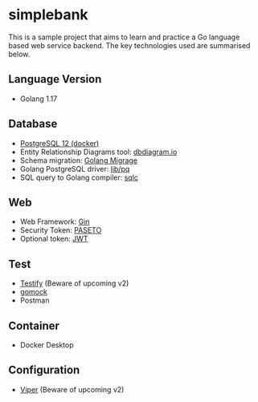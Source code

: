 # simplebank

This is a sample project that aims to learn and practice a Go language based web service backend. The key technologies used are summarised below.

## Language Version

- Golang 1.17

## Database

- [PostgreSQL 12 (docker)](https://hub.docker.com/_/postgres)
- Entity Relationship Diagrams tool: [dbdiagram.io](https://dbdiagram.io/)
- Schema migration: [Golang Migrage](https://github.com/golang-migrate/migrate)
- Golang PostgreSQL driver: [lib/pq](https://github.com/lib/pq)
- SQL query to Golang compiler: [sqlc](https://sqlc.dev/)

## Web

- Web Framework: [Gin](https://github.com/gin-gonic/gin)
- Security Token: [PASETO](https://github.com/o1egl/paseto)
- Optional token: [JWT](https://github.com/dgrijalva/jwt-go)

## Test

- [Testify](https://github.com/stretchr/testify) (Beware of upcoming v2)
- [gomock](https://github.com/golang/mock)
- Postman

## Container

- Docker Desktop

## Configuration

- [Viper](https://github.com/spf13/viper) (Beware of upcoming v2)



